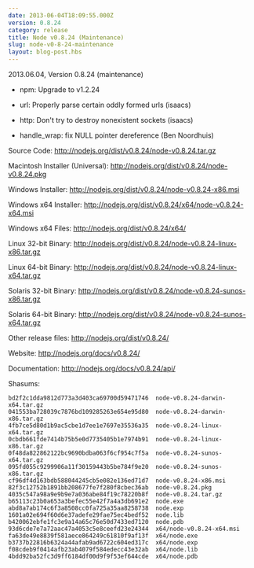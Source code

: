 ```yaml
---
date: 2013-06-04T18:09:55.000Z
version: 0.8.24
category: release
title: Node v0.8.24 (Maintenance)
slug: node-v0-8-24-maintenance
layout: blog-post.hbs
---
```


2013.06.04, Version 0.8.24 (maintenance)

* npm: Upgrade to v1.2.24

* url: Properly parse certain oddly formed urls (isaacs)

* http: Don't try to destroy nonexistent sockets (isaacs)

* handle_wrap: fix NULL pointer dereference (Ben Noordhuis)


Source Code: http://nodejs.org/dist/v0.8.24/node-v0.8.24.tar.gz

Macintosh Installer (Universal): http://nodejs.org/dist/v0.8.24/node-v0.8.24.pkg

Windows Installer: http://nodejs.org/dist/v0.8.24/node-v0.8.24-x86.msi

Windows x64 Installer: http://nodejs.org/dist/v0.8.24/x64/node-v0.8.24-x64.msi

Windows x64 Files: http://nodejs.org/dist/v0.8.24/x64/

Linux 32-bit Binary: http://nodejs.org/dist/v0.8.24/node-v0.8.24-linux-x86.tar.gz

Linux 64-bit Binary: http://nodejs.org/dist/v0.8.24/node-v0.8.24-linux-x64.tar.gz

Solaris 32-bit Binary: http://nodejs.org/dist/v0.8.24/node-v0.8.24-sunos-x86.tar.gz

Solaris 64-bit Binary: http://nodejs.org/dist/v0.8.24/node-v0.8.24-sunos-x64.tar.gz

Other release files: http://nodejs.org/dist/v0.8.24/

Website: http://nodejs.org/docs/v0.8.24/

Documentation: http://nodejs.org/docs/v0.8.24/api/

Shasums:

```
bd2f2c1dda9812d773a3d403ca69700d59471746  node-v0.8.24-darwin-x64.tar.gz
041553ba728039c7876bd109285263e654e95d80  node-v0.8.24-darwin-x86.tar.gz
4fb7ce5d80d1b9ac5cbe1d7ee1e7697e35536a35  node-v0.8.24-linux-x64.tar.gz
0cbdb661fde7414b75b5e0d7735405b1e7974b91  node-v0.8.24-linux-x86.tar.gz
0f48da822862122bc9690bdba063f6cf954c7f5a  node-v0.8.24-sunos-x64.tar.gz
095fd055c9299906a11f30159443b5be784f9e20  node-v0.8.24-sunos-x86.tar.gz
cf96df4d163bdb588044245cb5e082e136ed71d7  node-v0.8.24-x86.msi
82f3c12752b1891bb208677fe7f280f8cbec36ab  node-v0.8.24.pkg
4035c547a98a9e9b9e7a036abe84f19c78220b8f  node-v0.8.24.tar.gz
b65113c23b0a653a3befec55e42f7a4a3db691e2  node.exe
abd8a7ab174c6f3a8508cc0fa725a35aa8258738  node.exp
1601a02e694f60d6e37adefe29fae75ec4bedf52  node.lib
b420062ebfe1fc3e9a14a65c76e50d7433ed7120  node.pdb
93d6cde7e7a72aac47a4053c5e8ceefd23e24344  x64/node-v0.8.24-x64.msi
fa63de49e8839f581aece864249c61810f9af13f  x64/node.exe
b3737b22816b6324a44afab9ad6722c604ed317c  x64/node.exp
f08cdeb9f0414afb23ab4079f584edecc43e32ab  x64/node.lib
4bdd92ba52fc3d9ff6184df00d9f9f53ef644cde  x64/node.pdb
```
